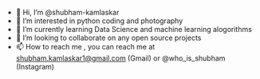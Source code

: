 - 👋 Hi, I’m @shubham-kamlaskar
- 👀 I’m interested in python coding and photography
- 🌱 I’m currently learning Data Science and machine learning alogorithms
- 💞️ I’m looking to collaborate on any open source projects
- 📫 How to reach me , you can reach me at shubham.kamlaskar1@gmail.com (Gmail) or @who_is_shubham (Instagram)

<!---
shubham-kamlaskar/shubham-kamlaskar is a ✨ special ✨ repository because its `README.md` (this file) appears on your GitHub profile.
You can click the Preview link to take a look at your changes.
--->
